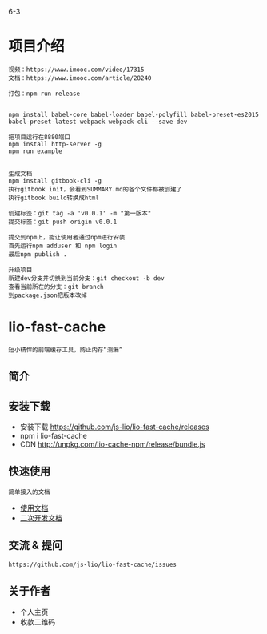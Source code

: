 6-3

# 项目介绍
    视频：https://www.imooc.com/video/17315
    文档：https://www.imooc.com/article/28240
    
    打包：npm run release
    
    
    npm install babel-core babel-loader babel-polyfill babel-preset-es2015 babel-preset-latest webpack webpack-cli --save-dev
    
    把项目运行在8880端口
    npm install http-server -g
    npm run example
    
    
    生成文档
    npm install gitbook-cli -g
    执行gitbook init，会看到SUMMARY.md的各个文件都被创建了
    执行gitbook build转换成html
    
    创建标签：git tag -a 'v0.0.1' -m "第一版本"
    提交标签：git push origin v0.0.1
    
    提交到npm上，能让使用者通过npm进行安装
    首先运行npm adduser 和 npm login
    最后npm publish .
    
    升级项目
    新建dev分支并切换到当前分支：git checkout -b dev
    查看当前所在的分支：git branch
    到package.json把版本改掉
    
    
# lio-fast-cache
    短小精悍的前端缓存工具，防止内存“测漏”
    
## 简介

## 安装下载

- 安装下载 https://github.com/js-lio/lio-fast-cache/releases
- npm i lio-fast-cache
- CDN http://unpkg.com/lio-cache-npm/release/bundle.js

## 快速使用
    简单接入的文档
    
- [使用文档](./doc/use/README.md)
- [二次开发文档](./doc/dev/README.md)

## 交流 & 提问
    https://github.com/js-lio/lio-fast-cache/issues

## 关于作者

- 个人主页
- 收款二维码






